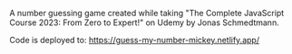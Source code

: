 A number guessing game created while taking "The Complete JavaScript Course 2023: From Zero to Expert!" on Udemy by Jonas Schmedtmann.

Code is deployed to: https://guess-my-number-mickey.netlify.app/
